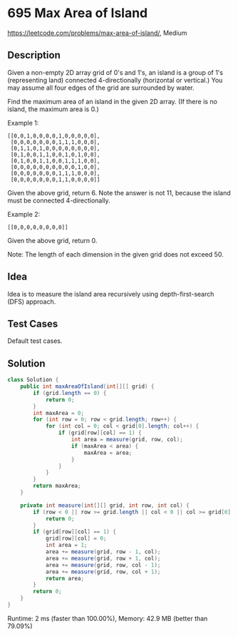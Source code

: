 # 695 Max Area of Island

<https://leetcode.com/problems/max-area-of-island/>, Medium

## Description

Given a non-empty 2D array grid of 0's and 1's, an island is a group of 1's
(representing land) connected 4-directionally (horizontal or vertical.) You may
assume all four edges of the grid are surrounded by water.

Find the maximum area of an island in the given 2D array. (If there is no
island, the maximum area is 0.)

Example 1:

```
[[0,0,1,0,0,0,0,1,0,0,0,0,0],
 [0,0,0,0,0,0,0,1,1,1,0,0,0],
 [0,1,1,0,1,0,0,0,0,0,0,0,0],
 [0,1,0,0,1,1,0,0,1,0,1,0,0],
 [0,1,0,0,1,1,0,0,1,1,1,0,0],
 [0,0,0,0,0,0,0,0,0,0,1,0,0],
 [0,0,0,0,0,0,0,1,1,1,0,0,0],
 [0,0,0,0,0,0,0,1,1,0,0,0,0]]
```

Given the above grid, return 6. Note the answer is not 11, because the island must be connected 4-directionally.

Example 2:

```
[[0,0,0,0,0,0,0,0]]
```

Given the above grid, return 0.

Note: The length of each dimension in the given grid does not exceed 50.

## Idea

Idea is to measure the island area recursively using depth-first-search (DFS)
approach.

## Test Cases

Default test cases.

## Solution

```java
class Solution {
    public int maxAreaOfIsland(int[][] grid) {
        if (grid.length == 0) {
            return 0;
        }
        int maxArea = 0;
        for (int row = 0; row < grid.length; row++) {
            for (int col = 0; col < grid[0].length; col++) {
                if (grid[row][col] == 1) {
                    int area = measure(grid, row, col);
                    if (maxArea < area) {
                        maxArea = area;
                    }
                }
            }
        }
        return maxArea;
    }

    private int measure(int[][] grid, int row, int col) {
        if (row < 0 || row >= grid.length || col < 0 || col >= grid[0].length) {
            return 0;
        }
        if (grid[row][col] == 1) {
            grid[row][col] = 0;
            int area = 1;
            area += measure(grid, row - 1, col);
            area += measure(grid, row + 1, col);
            area += measure(grid, row, col - 1);
            area += measure(grid, row, col + 1);
            return area;
        }
        return 0;
    }
}
```

Runtime: 2 ms (faster than 100.00%), Memory: 42.9 MB (better than 79.09%)
